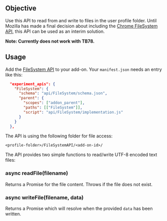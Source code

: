 ## Objective

Use this API to read from and write to files in the user profile folder. Until Mozilla has made a final decision about including the [Chrome FileSystem API](https://web.dev/file-system-access/), this API can be used as an interim solution.

**Note: Currently does not work with TB78.**

## Usage

Add the [FileSystem API](https://github.com/thunderbird/webext-support/tree/master/experiments/FileSystem) to your add-on. Your `manifest.json` needs an entry like this:

```json
  "experiment_apis": {
    "FileSystem": {
      "schema": "api/FileSystem/schema.json",
      "parent": {
        "scopes": ["addon_parent"],
        "paths": [["FileSystem"]],
        "script": "api/FileSystem/implementation.js"
      }
    }
  },
```

The API is using the following folder for file access:

```
<profile-folder>/FileSystemAPI/<add-on-id>/
```

The API provides two simple functions to read/write UTF-8 encoded text files:

### async readFile(filename)

Returns a Promise for the file content. Throws if the file does not exist. 


### async writeFile(filename, data)

Returns a Promise which will resolve when the provided `data` has been written.
